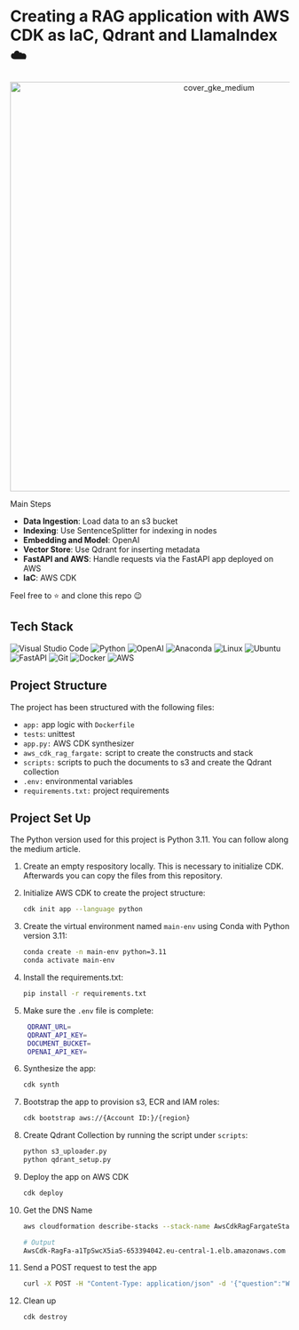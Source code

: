 # Creating a RAG application with AWS CDK as IaC, Qdrant and LlamaIndex ☁️

<p align="center">
<img width="737" alt="cover_gke_medium" src="https://github.com/user-attachments/assets/66c13851-5894-4afe-8d2c-fcf488ce84ba">
</p>


Main Steps

- **Data Ingestion**: Load data to an s3 bucket
- **Indexing**: Use SentenceSplitter for indexing in nodes
- **Embedding and Model**: OpenAI
- **Vector Store**: Use Qdrant for inserting metadata
- **FastAPI and AWS**: Handle requests via the FastAPI app deployed on AWS
- **IaC**: AWS CDK
  
Feel free to ⭐ and clone this repo 😉

## Tech Stack

![Visual Studio Code](https://img.shields.io/badge/Visual%20Studio%20Code-0078d7.svg?style=for-the-badge&logo=visual-studio-code&logoColor=white)
![Python](https://img.shields.io/badge/python-3670A0?style=for-the-badge&logo=python&logoColor=ffdd54)
![OpenAI](https://img.shields.io/badge/OpenAI-74aa9c?style=for-the-badge&logo=openai&logoColor=white)
![Anaconda](https://img.shields.io/badge/Anaconda-%2344A833.svg?style=for-the-badge&logo=anaconda&logoColor=white)
![Linux](https://img.shields.io/badge/Linux-FCC624?style=for-the-badge&logo=linux&logoColor=white)
![Ubuntu](https://img.shields.io/badge/Ubuntu-E95420?style=for-the-badge&logo=ubuntu&logoColor=white)
![FastAPI](https://img.shields.io/badge/FastAPI-005571?style=for-the-badge&logo=fastapi)
![Git](https://img.shields.io/badge/git-%23F05033.svg?style=for-the-badge&logo=git&logoColor=white)
![Docker](https://img.shields.io/badge/docker-%230db7ed.svg?style=for-the-badge&logo=docker&logoColor=white)
![AWS](https://img.shields.io/badge/AWS-%23FF9900.svg?style=for-the-badge&logo=amazon-aws&logoColor=white)


## Project Structure

The project has been structured with the following files:

- `app:` app logic with `Dockerfile`
- `tests`: unittest
- `app.py:` AWS CDK synthesizer
- `aws_cdk_rag_fargate:` script to create the constructs and stack
- `scripts:` scripts to puch the documents to s3 and create the Qdrant collection
- `.env:` environmental variables
- `requirements.txt:` project requirements


## Project Set Up

The Python version used for this project is Python 3.11. You can follow along the medium article.

1. Create an empty respository locally. This is necessary to initialize CDK. Afterwards you can copy the files from this repository.

2. Initialize AWS CDK to create the project structure:

   ```bash
   cdk init app --language python
   ```

3. Create the virtual environment named `main-env` using Conda with Python version 3.11:

   ```bash
   conda create -n main-env python=3.11
   conda activate main-env
   ```
   
4. Install the requirements.txt:

    ```bash
    pip install -r requirements.txt
    ```

5. Make sure the `.env` file is complete:

   ```bash
    QDRANT_URL=
    QDRANT_API_KEY=
    DOCUMENT_BUCKET=
    OPENAI_API_KEY=
   ```

6. Synthesize the app:

   ```bash
   cdk synth
   ```

7. Bootstrap the app to provision s3, ECR and IAM roles:
   
   ```bash
   cdk bootstrap aws://{Account ID:}/{region}
    ```

9. Create Qdrant Collection by running the script under `scripts`:
   
    ```bash
    python s3_uploader.py
    python qdrant_setup.py
    ```

10. Deploy the app on AWS CDK
 
    ```bash
    cdk deploy
    ```

11. Get the DNS Name

    ```bash
    aws cloudformation describe-stacks --stack-name AwsCdkRagFargateStack --query "Stacks[0].Outputs[?        OutputKey=='LoadBalancerDNS'].OutputValue" --output text

    # Output
    AwsCdk-RagFa-a1TpSwcX5iaS-653394042.eu-central-1.elb.amazonaws.com 
    ```
    
12. Send a POST request to test the app

    ```bash
    curl -X POST -H "Content-Type: application/json" -d '{"question":"What is a transformer?"}' http://AwsCdk-RagFa-a1TpSwcX5iaS-653394042.eu-central-1.elb.amazonaws.com/query
    ```

13. Clean up

    ```bash
    cdk destroy
    ```
